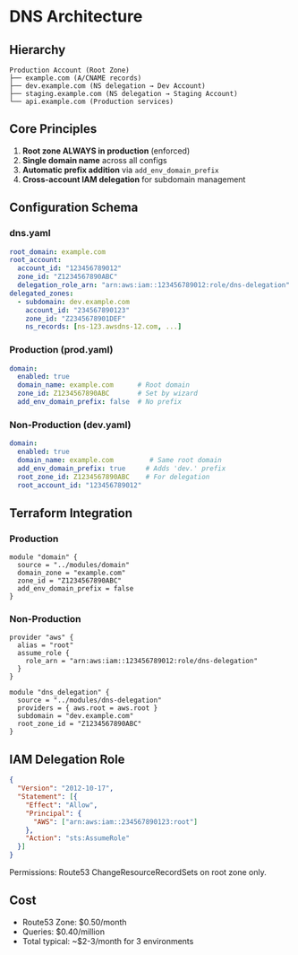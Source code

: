 # DNS Architecture

## Hierarchy

```
Production Account (Root Zone)
├── example.com (A/CNAME records)
├── dev.example.com (NS delegation → Dev Account)
├── staging.example.com (NS delegation → Staging Account)
└── api.example.com (Production services)
```

## Core Principles

1. **Root zone ALWAYS in production** (enforced)
2. **Single domain name** across all configs
3. **Automatic prefix addition** via `add_env_domain_prefix`
4. **Cross-account IAM delegation** for subdomain management

## Configuration Schema

### dns.yaml
```yaml
root_domain: example.com
root_account:
  account_id: "123456789012"
  zone_id: "Z1234567890ABC"
  delegation_role_arn: "arn:aws:iam::123456789012:role/dns-delegation"
delegated_zones:
  - subdomain: dev.example.com
    account_id: "234567890123"
    zone_id: "Z2345678901DEF"
    ns_records: [ns-123.awsdns-12.com, ...]
```

### Production (prod.yaml)
```yaml
domain:
  enabled: true
  domain_name: example.com      # Root domain
  zone_id: Z1234567890ABC       # Set by wizard
  add_env_domain_prefix: false  # No prefix
```

### Non-Production (dev.yaml)
```yaml
domain:
  enabled: true
  domain_name: example.com         # Same root domain
  add_env_domain_prefix: true     # Adds 'dev.' prefix
  root_zone_id: Z1234567890ABC    # For delegation
  root_account_id: "123456789012"
```

## Terraform Integration

### Production
```hcl
module "domain" {
  source = "../modules/domain"
  domain_zone = "example.com"
  zone_id = "Z1234567890ABC"
  add_env_domain_prefix = false
}
```

### Non-Production
```hcl
provider "aws" {
  alias = "root"
  assume_role {
    role_arn = "arn:aws:iam::123456789012:role/dns-delegation"
  }
}

module "dns_delegation" {
  source = "../modules/dns-delegation"
  providers = { aws.root = aws.root }
  subdomain = "dev.example.com"
  root_zone_id = "Z1234567890ABC"
}
```

## IAM Delegation Role

```json
{
  "Version": "2012-10-17",
  "Statement": [{
    "Effect": "Allow",
    "Principal": {
      "AWS": ["arn:aws:iam::234567890123:root"]
    },
    "Action": "sts:AssumeRole"
  }]
}
```

Permissions: Route53 ChangeResourceRecordSets on root zone only.

## Cost

- Route53 Zone: $0.50/month
- Queries: $0.40/million
- Total typical: ~$2-3/month for 3 environments
